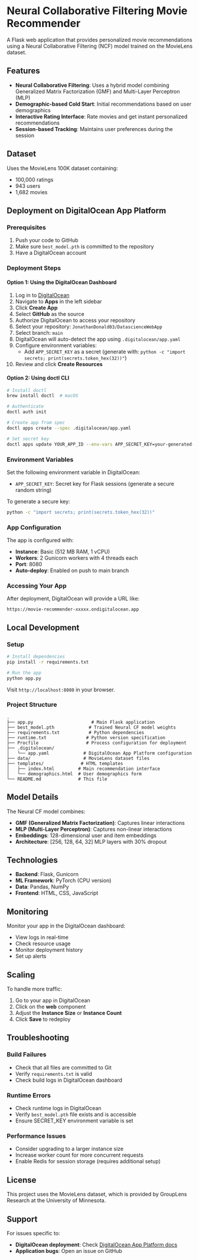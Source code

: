 # Neural Collaborative Filtering Movie Recommender

A Flask web application that provides personalized movie recommendations using a Neural Collaborative Filtering (NCF) model trained on the MovieLens dataset.

## Features

- **Neural Collaborative Filtering**: Uses a hybrid model combining Generalized Matrix Factorization (GMF) and Multi-Layer Perceptron (MLP)
- **Demographic-based Cold Start**: Initial recommendations based on user demographics
- **Interactive Rating Interface**: Rate movies and get instant personalized recommendations
- **Session-based Tracking**: Maintains user preferences during the session

## Dataset

Uses the MovieLens 100K dataset containing:
- 100,000 ratings
- 943 users
- 1,682 movies

## Deployment on DigitalOcean App Platform

### Prerequisites

1. Push your code to GitHub
2. Make sure `best_model.pth` is committed to the repository
3. Have a DigitalOcean account

### Deployment Steps

#### Option 1: Using the DigitalOcean Dashboard

1. Log in to [DigitalOcean](https://cloud.digitalocean.com/)
2. Navigate to **Apps** in the left sidebar
3. Click **Create App**
4. Select **GitHub** as the source
5. Authorize DigitalOcean to access your repository
6. Select your repository: `JonathanDonald03/DatascienceWebApp`
7. Select branch: `main`
8. DigitalOcean will auto-detect the app using `.digitalocean/app.yaml`
9. Configure environment variables:
   - Add `APP_SECRET_KEY` as a secret (generate with: `python -c "import secrets; print(secrets.token_hex(32))"`)
10. Review and click **Create Resources**

#### Option 2: Using doctl CLI

```bash
# Install doctl
brew install doctl  # macOS

# Authenticate
doctl auth init

# Create app from spec
doctl apps create --spec .digitalocean/app.yaml

# Set secret key
doctl apps update YOUR_APP_ID --env-vars APP_SECRET_KEY=your-generated-secret-key
```

### Environment Variables

Set the following environment variable in DigitalOcean:

- `APP_SECRET_KEY`: Secret key for Flask sessions (generate a secure random string)

To generate a secure key:
```bash
python -c "import secrets; print(secrets.token_hex(32))"
```

### App Configuration

The app is configured with:
- **Instance**: Basic (512 MB RAM, 1 vCPU)
- **Workers**: 2 Gunicorn workers with 4 threads each
- **Port**: 8080
- **Auto-deploy**: Enabled on push to main branch

### Accessing Your App

After deployment, DigitalOcean will provide a URL like:
```
https://movie-recommender-xxxxx.ondigitalocean.app
```

## Local Development

### Setup

```bash
# Install dependencies
pip install -r requirements.txt

# Run the app
python app.py
```

Visit `http://localhost:8080` in your browser.

### Project Structure

```
.
├── app.py                      # Main Flask application
├── best_model.pth             # Trained Neural CF model weights
├── requirements.txt           # Python dependencies
├── runtime.txt               # Python version specification
├── Procfile                  # Process configuration for deployment
├── .digitalocean/
│   └── app.yaml             # DigitalOcean App Platform configuration
├── data/                    # MovieLens dataset files
├── templates/              # HTML templates
│   ├── index.html         # Main recommendation interface
│   └── demographics.html  # User demographics form
└── README.md              # This file
```

## Model Details

The Neural CF model combines:
- **GMF (Generalized Matrix Factorization)**: Captures linear interactions
- **MLP (Multi-Layer Perceptron)**: Captures non-linear interactions
- **Embeddings**: 128-dimensional user and item embeddings
- **Architecture**: [256, 128, 64, 32] MLP layers with 30% dropout

## Technologies

- **Backend**: Flask, Gunicorn
- **ML Framework**: PyTorch (CPU version)
- **Data**: Pandas, NumPy
- **Frontend**: HTML, CSS, JavaScript

## Monitoring

Monitor your app in the DigitalOcean dashboard:
- View logs in real-time
- Check resource usage
- Monitor deployment history
- Set up alerts

## Scaling

To handle more traffic:
1. Go to your app in DigitalOcean
2. Click on the **web** component
3. Adjust the **Instance Size** or **Instance Count**
4. Click **Save** to redeploy

## Troubleshooting

### Build Failures

- Check that all files are committed to Git
- Verify `requirements.txt` is valid
- Check build logs in DigitalOcean dashboard

### Runtime Errors

- Check runtime logs in DigitalOcean
- Verify `best_model.pth` file exists and is accessible
- Ensure SECRET_KEY environment variable is set

### Performance Issues

- Consider upgrading to a larger instance size
- Increase worker count for more concurrent requests
- Enable Redis for session storage (requires additional setup)

## License

This project uses the MovieLens dataset, which is provided by GroupLens Research at the University of Minnesota.

## Support

For issues specific to:
- **DigitalOcean deployment**: Check [DigitalOcean App Platform docs](https://docs.digitalocean.com/products/app-platform/)
- **Application bugs**: Open an issue on GitHub
